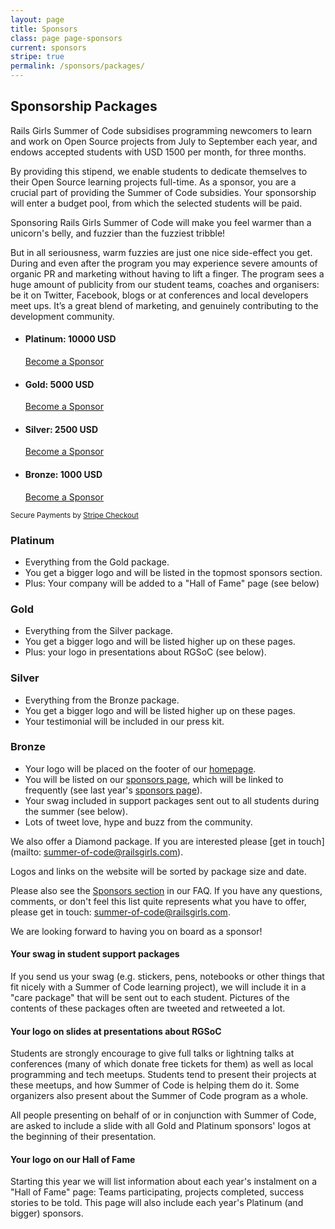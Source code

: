 ```yaml
---
layout: page
title: Sponsors
class: page page-sponsors
current: sponsors
stripe: true
permalink: /sponsors/packages/
---
```


## Sponsorship Packages

Rails Girls Summer of Code subsidises programming newcomers to learn and work
on Open Source projects from July to September each year, and endows accepted
students with USD 1500 per month, for three months.

By providing this stipend, we enable students to dedicate themselves to their
Open Source learning projects full-time. As a sponsor, you are a crucial part of
providing the Summer of Code subsidies. Your sponsorship will enter a budget
pool, from which the selected students will be paid.

Sponsoring Rails Girls Summer of Code will make you feel warmer than a
unicorn's belly, and fuzzier than the fuzziest tribble!

But in all seriousness, warm fuzzies are just one nice side-effect you get.
During and even after the program you may experience severe amounts of organic
PR and marketing without having to lift a finger. The program sees a huge
amount of publicity from our student teams, coaches and organisers: be it on
Twitter, Facebook, blogs or at conferences and local developers meet ups. It’s
a great blend of marketing, and genuinely contributing to the development
community.

<form id="stripe-form" method="post" action="https://campaign.railsgirlssummerofcode.org/donations/checkout">
  <input type="hidden" name="stripe_card_token" />
  <input type="hidden" name="amount" />
  <input type="hidden" name="package" />
</form>

<ul class="donation-plans" id="sponsoring">
  <li>
    <h4>Platinum: 10000 USD</h4>
    <a href="#" class="donate-button button" data-amount="10000" data-name="Platinum">Become a Sponsor</a>
  </li>
  <li>
    <h4>Gold: 5000 USD</h4>
    <a href="#" class="donate-button button" data-amount="5000" data-name="Gold">Become a Sponsor</a>
  </li>
  <li>
    <h4>Silver: 2500 USD</h4>
    <a href="#" class="donate-button button" data-amount="2500" data-name="Silver">Become a Sponsor</a>
  </li>
  <li>
    <h4>Bronze: 1000 USD</h4>
    <a href="#" class="donate-button button" data-amount="1000" data-name="Bronze">Become a Sponsor</a>
  </li>
</ul>

<p class="stripe-note">
  <small>Secure Payments by <a href="https://stripe.com/blog/stripe-checkout">Stripe Checkout</a></small>
</p>


### Platinum

* Everything from the Gold package.
* You get a bigger logo and will be listed in the topmost sponsors section.
* Plus: Your company will be added to a "Hall of Fame" page (see below)

### Gold

* Everything from the Silver package.
* You get a bigger logo and will be listed higher up on these pages.
* Plus: your logo in presentations about RGSoC (see below).

### Silver

* Everything from the Bronze package.
* You get a bigger logo and will be listed higher up on these pages.
* Your testimonial will be included in our press kit.

### Bronze

* Your logo will be placed on the footer of our [homepage](/).
* You will be listed on our [sponsors page](/sponsors), which will be linked
  to frequently (see last year's [sponsors page](http://2013.railsgirlssummerofcode.org/sponsors-thanks/)).
* Your swag included in support packages sent out to all students during the summer (see below).
* Lots of tweet love, hype and buzz from the community.


We also offer a Diamond package. If you are interested please [get in touch](mailto:
summer-of-code@railsgirls.com).

Logos and links on the website will be sorted by package size and date.

Please also see the [Sponsors section](/faq/sponsors/) in our FAQ.  If you have
any questions, comments, or don't feel this list quite represents what you have
to offer, please get in touch: <a href="mailto:
summer-of-code@railsgirls.com">summer-of-code@railsgirls.com</a>.

We are looking forward to having you on board as a sponsor!


#### Your swag in student support packages

If you send us your swag (e.g. stickers, pens, notebooks or other things
that fit nicely with a Summer of Code learning project), we will include
it in a "care package" that will be sent out to each student. Pictures of the
contents of these packages often are tweeted and retweeted a lot.

#### Your logo on slides at presentations about RGSoC

Students are strongly encourage to give full talks or lightning talks at
conferences (many of which donate free tickets for them) as well as local
programming and tech meetups. Students tend to present their projects at these
meetups, and how Summer of Code is helping them do it. Some organizers also
present about the Summer of Code program as a whole.

All people presenting on behalf of or in conjunction with Summer of Code, are
asked to include a slide with all Gold and Platinum sponsors'
logos at the beginning of their presentation.

#### Your logo on our Hall of Fame

Starting this year we will list information about each year's instalment
on a "Hall of Fame" page: Teams participating, projects completed, success
stories to be told. This page will also include each year's Platinum (and
bigger) sponsors.
